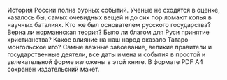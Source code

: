 <!--2024-01-21 22:38:46-->
История России полна бурных событий. Ученые не сходятся в оценке, казалось бы, самых очевидных вещей и до сих пор ломают копья в научных баталиях. Кто же был основателем русского государства? Верна ли норманнская теория? Было ли благом для Руси принятие христианства? Какое влияние на наш народ оказало Татаро-монгольское иго? Самые важные завоевание, великие правители и государственные деятели, все даты имена и события в простой и увлекательной форме изложены в этой книге.
В формате PDF A4 сохранен издательский макет.